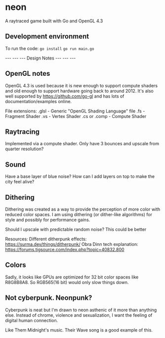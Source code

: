 # neon
A raytraced game built with Go and OpenGL 4.3


## Development environment

To run the code:
``go install``
``go run main.go``




--- --- --- Design Notes --- --- ---

## OpenGL notes
OpenGL 4.3 is used because it is new enough to support compute shaders and old enough to support hardware going back to around 2012.
It's also well supported by https://github.com/go-gl and has lots of documentation/examples online.

File extensions:
.glsl - Generic "OpenGL Shading Language" file
.fs - Fragment Shader
.vs - Vertex Shader
.cs or .comp - Compute Shader


## Raytracing
Implemented via a compute shader.
Only have 3 bounces and upscale from quarter resolution?


## Sound
Have a base layer of blue noise?
How can I add layers on top to make the city feel alive?





## Dithering
Dithering was created as a way to provide the perception of more color with reduced color spaces.
I am using dithering (or dither-like algorithms) for style and possibly for performance gains.

Should I upscale with predictable random noise? This could be better

Resources:
Different ditherpunk effects: https://surma.dev/things/ditherpunk/
Obra Dinn tech explanation: https://forums.tigsource.com/index.php?topic=40832.800


## Colors
Sadly, it looks like GPUs are optimized for 32 bit color spaces like R8G8B8A8. So RGB565(16 bit) would only slow things down.


## Not cyberpunk. Neonpunk?
Cyberpunk is neat but I'm drawn to neon asthenic of it more than anything else.
Instead of chrome, violence and sexualization, I want the feeling of digital human connection.

Like Them Midnight's music. Their Wave song is a good example of this.

